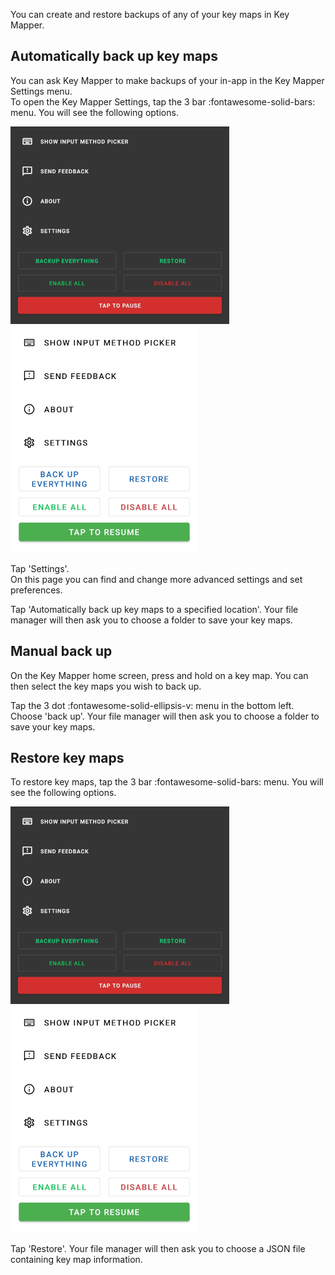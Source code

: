 You can create and restore backups of any of your key maps in Key Mapper.

## Automatically back up key maps

You can ask Key Mapper to make backups of your in-app in the Key Mapper Settings menu.<br />
To open the Key Mapper Settings, tap the 3 bar :fontawesome-solid-bars: menu. You will see the following options.

![](../images/hg-general-settings.png) ![](../images/hg-general-settings-light.png)

Tap 'Settings'.<br />
On this page you can find and change more advanced settings and set preferences.

Tap 'Automatically back up key maps to a specified location'. Your file manager will then ask you to choose a folder to save your key maps.

## Manual back up

On the Key Mapper home screen, press and hold on a key map. You can then select the key maps you wish to back up.

Tap the 3 dot :fontawesome-solid-ellipsis-v: menu in the bottom left. Choose 'back up'. Your file manager will then ask you to choose a folder to save your key maps.

## Restore key maps

To restore key maps, tap the 3 bar :fontawesome-solid-bars: menu. You will see the following options.

![](../images/hg-general-settings.png) ![](../images/hg-general-settings-light.png)

Tap 'Restore'. Your file manager will then ask you to choose a JSON file containing key map information.